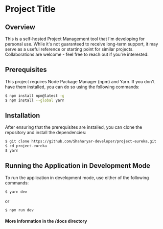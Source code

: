# Project Title

## Overview

This is a self-hosted Project Management tool that I'm developing for personal use. While it's not guaranteed to receive long-term support, it may serve as a useful reference or starting point for similar projects. Collaborations are welcome - feel free to reach out if you're interested.

## Prerequisites

This project requires Node Package Manager (npm) and Yarn. If you don't have them installed, you can do so using the following commands:

```sh
$ npm install npm@latest -g
$ npm install --global yarn
```

## Installation

After ensuring that the prerequisites are installed, you can clone the repository and install the dependencies:

```sh
$ git clone https://github.com/Shaharyar-developer/project-eureka.git
$ cd project-eureka
$ yarn
```

## Running the Application in Development Mode

To run the application in development mode, use either of the following commands:
```sh
$ yarn dev
```
or
```sh
$ npm run dev
```

#### More Information in the /docs directory